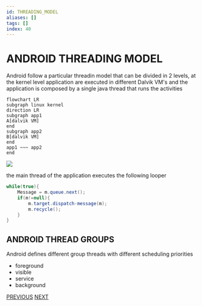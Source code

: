 ```yaml
---
id: THREADING_MODEL
aliases: []
tags: []
index: 40
---
```


# ANDROID THREADING MODEL

Android follow a particular threadin model that can be divided in 2 levels, at the kernel level application are executed in different Dalvik VM's and the application is composed by a single java thread that runs the activities

```mermaid
flowchart LR
subgraph linux kernel
direction LR
subgraph app1
A[dalvik VM]
end
subgraph app2
B[dalvik VM]
end
app1 ~~~ app2
end
```

![](mobile_systems/Pasted%20image%2020240509151244.png)

the main thread of the application executes the following looper

```java
while(true){
	Message = m.queue.next();
	if(m!=null){
		m.target.dispatch-message(m);
		m.recycle();
	}
}
```


## ANDROID THREAD GROUPS

Android defines different group threads with different scheduling priorities

- foreground
- visible
- service
- background

[PREVIOUS](pages/android/ACTIVITY.md) [NEXT](pages/android/ASYNCHRONOUS_TECHNIQUES.md)
